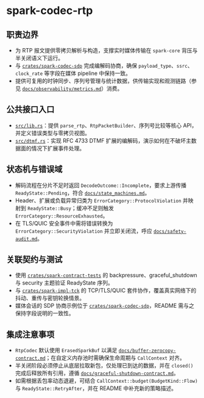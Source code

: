 # spark-codec-rtp

## 职责边界
- 为 RTP 报文提供零拷贝解析与构造，支撑实时媒体传输在 `spark-core` 背压与半关闭语义下运行。
- 与 [`crates/spark-codec-sdp`](../spark-codec-sdp) 完成编解码协商，确保 `payload_type`、`ssrc`、`clock_rate` 等字段在媒体 pipeline 中保持一致。
- 提供可复用的时钟同步、序列号管理与统计数据，供传输实现和观测链路（参见 [`docs/observability/metrics.md`](../../../docs/observability/metrics.md)）消费。

## 公共接口入口
- [`src/lib.rs`](./src/lib.rs)：提供 `parse_rtp`、`RtpPacketBuilder`、序列号比较等核心 API，并定义错误类型与零拷贝视图。
- [`src/dtmf.rs`](./src/dtmf.rs)：实现 RFC 4733 DTMF 扩展的编解码，演示如何在不破坏主数据面的情况下扩展事件处理。

## 状态机与错误域
- 解码流程在分片不足时返回 `DecodeOutcome::Incomplete`，要求上游传播 `ReadyState::Pending`，符合 [`docs/state_machines.md`](../../../docs/state_machines.md)。
- Header、扩展或负载异常归类为 `ErrorCategory::ProtocolViolation` 并映射到 `ReadyState::Busy`；缓冲不足则触发 `ErrorCategory::ResourceExhausted`。
- 在 TLS/QUIC 安全事件中需将错误转换为 `ErrorCategory::SecurityViolation` 并立即关闭流，呼应 [`docs/safety-audit.md`](../../../docs/safety-audit.md)。

## 关联契约与测试
- 使用 [`crates/spark-contract-tests`](../../spark-contract-tests) 的 backpressure、graceful_shutdown 与 security 主题验证 ReadyState 序列。
- 与 [`crates/spark-impl-tck`](../../spark-impl-tck) 的 TCP/TLS/QUIC 套件协作，覆盖真实网络下的抖动、重传与密钥轮换情景。
- 媒体会话的 SDP 协商示例位于 [`crates/spark-codec-sdp`](../spark-codec-sdp)，README 需与之保持字段说明的一致性。

## 集成注意事项
- `RtpCodec` 默认使用 `ErasedSparkBuf` 以满足 [`docs/buffer-zerocopy-contract.md`](../../../docs/buffer-zerocopy-contract.md)；在自定义内存池时需确保生命周期与 `CallContext` 对齐。
- 半关闭阶段必须停止从底层拉取新包，仅处理已到达的数据，并在 `closed()` 完成后释放所有引用，遵循 [`docs/graceful-shutdown-contract.md`](../../../docs/graceful-shutdown-contract.md)。
- 如需根据丢包率动态退避，可结合 `CallContext::budget(BudgetKind::Flow)` 与 `ReadyState::RetryAfter`，并在 README 中补充新的策略描述。
